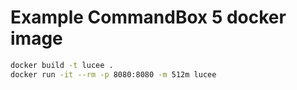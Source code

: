 # Example CommandBox 5 docker image

```bash
docker build -t lucee .
docker run -it --rm -p 8080:8080 -m 512m lucee
```
